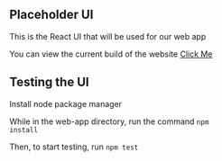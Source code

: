 ## Placeholder UI

This is the React UI that will be used for our web app

You can view the current build of the website [Click Me](https://raw.githack.com/omarm12/Natures_RPG/develop/web-app/build/index.html)


## Testing the UI

Install node package manager

While in the web-app directory, run the command <code>npm install</code>

Then, to start testing, run <code>npm test</code>
